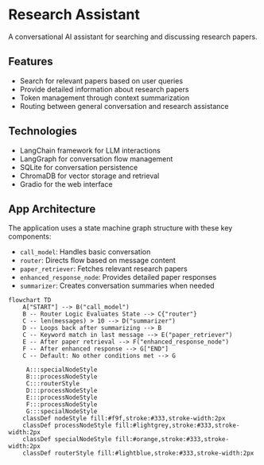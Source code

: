 # Research Assistant

A conversational AI assistant for searching and discussing research papers.

## Features
- Search for relevant papers based on user queries
- Provide detailed information about research papers
- Token management through context summarization
- Routing between general conversation and research assistance

## Technologies
- LangChain framework for LLM interactions
- LangGraph for conversation flow management
- SQLite for conversation persistence
- ChromaDB for vector storage and retrieval
- Gradio for the web interface

## App Architecture
The application uses a state machine graph structure with these key components:
- `call_model`: Handles basic conversation
- `router`: Directs flow based on message content
- `paper_retriever`: Fetches relevant research papers
- `enhanced_response_node`: Provides detailed paper responses
- `summarizer`: Creates conversation summaries when needed
  
```mermaid
flowchart TD
    A["START"] --> B("call_model")
    B -- Router Logic Evaluates State --> C{"router"}
    C -- len(messages) > 10 --> D("summarizer")
    D -- Loops back after summarizing --> B
    C -- Keyword match in last message --> E("paper_retriever")
    E -- After paper retrieval --> F("enhanced_response_node")
    F -- After enhanced response --> G["END"]
    C -- Default: No other conditions met --> G

     A:::specialNodeStyle
     B:::processNodeStyle
     C:::routerStyle
     D:::processNodeStyle
     E:::processNodeStyle
     F:::processNodeStyle
     G:::specialNodeStyle
    classDef nodeStyle fill:#f9f,stroke:#333,stroke-width:2px
    classDef processNodeStyle fill:#lightgrey,stroke:#333,stroke-width:2px
    classDef specialNodeStyle fill:#orange,stroke:#333,stroke-width:2px
    classDef routerStyle fill:#lightblue,stroke:#333,stroke-width:2px

```



